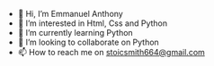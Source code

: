 - 👋 Hi, I’m Emmanuel Anthony
- 👀 I’m interested in  Html, Css and Python
- 🌱 I’m currently learning Python
- 💞️ I’m looking to collaborate on Python
- 📫 How to reach me on stoicsmith664@gmail.com

<!---
StoicSmith664/StoicSmith664 is a ✨ special ✨ repository because its `README.md` (this file) appears on your GitHub profile.
You can click the Preview link to take a look at your changes.
--->
